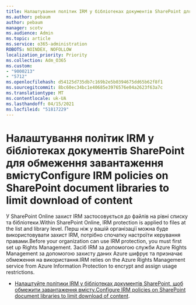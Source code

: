 ```yaml
---
title: Налаштування політик IRM у бібліотеках документів SharePoint для обмеження завантаження вмісту
ms.author: pebaum
author: pebaum
manager: scotv
ms.audience: Admin
ms.topic: article
ms.service: o365-administration
ROBOTS: NOINDEX, NOFOLLOW
localization_priority: Priority
ms.collection: Adm_O365
ms.custom:
- "9000213"
- "5712"
ms.openlocfilehash: d54125d735db7c169b2e5b0394675dd65b62f8f1
ms.sourcegitcommit: 8bc60ec34bc1e40685e3976576e04a2623f63a7c
ms.translationtype: MT
ms.contentlocale: uk-UA
ms.lasthandoff: 04/15/2021
ms.locfileid: "51817229"
---
```

# <a name="configure-irm-policies-on-sharepoint-document-libraries-to-limit-download-of-content"></a><span data-ttu-id="46a26-102">Налаштування політик IRM у бібліотеках документів SharePoint для обмеження завантаження вмісту</span><span class="sxs-lookup"><span data-stu-id="46a26-102">Configure IRM policies on SharePoint document libraries to limit download of content</span></span>

<span data-ttu-id="46a26-103">У SharePoint Online захист IRM застосовується до файлів на рівні списку та бібліотеки.</span><span class="sxs-lookup"><span data-stu-id="46a26-103">Within SharePoint Online, IRM protection is applied to files at the list and library level.</span></span> <span data-ttu-id="46a26-104">Перш ніж у вашій організації можна буде використовувати захист IRM, потрібно спочатку настроїти керування правами.</span><span class="sxs-lookup"><span data-stu-id="46a26-104">Before your organization can use IRM protection, you must first set up Rights Management.</span></span> <span data-ttu-id="46a26-105">Засіб IRM за допомогою служби Azure Rights Management за допомогою захисту даних Azure шифрує та призначає обмеження на використання.</span><span class="sxs-lookup"><span data-stu-id="46a26-105">IRM relies on the Azure Rights Management service from Azure Information Protection to encrypt and assign usage restrictions.</span></span>

- <span data-ttu-id="46a26-106">[Налаштуйте політики IRM у бібліотеках документів SharePoint, щоб обмежити завантаження вмісту.](https://docs.microsoft.com/microsoft-365/compliance/set-up-irm-in-sp-admin-center)</span><span class="sxs-lookup"><span data-stu-id="46a26-106">[Configure IRM policies on SharePoint document libraries to limit download of content](https://docs.microsoft.com/microsoft-365/compliance/set-up-irm-in-sp-admin-center).</span></span>
